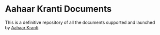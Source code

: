 # Aahaar Kranti Documents

This is a definitive repository of all the documents supported and launched by [Aahaar Kranti](http://aahaarkranti.org). 
